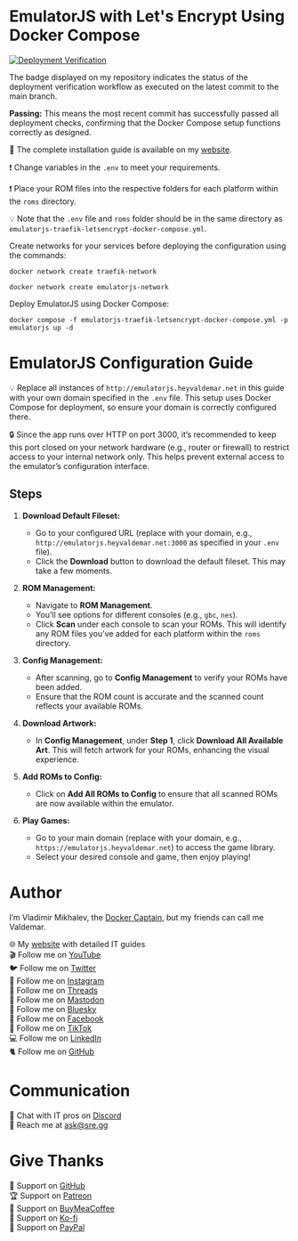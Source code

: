 # EmulatorJS with Let's Encrypt Using Docker Compose

[![Deployment Verification](https://github.com/heyvaldemar/emulatorjs-traefik-letsencrypt-docker-compose/actions/workflows/00-deployment-verification.yml/badge.svg)](https://github.com/heyvaldemar/emulatorjs-traefik-letsencrypt-docker-compose/actions)

The badge displayed on my repository indicates the status of the deployment verification workflow as executed on the latest commit to the main branch.

**Passing:** This means the most recent commit has successfully passed all deployment checks, confirming that the Docker Compose setup functions correctly as designed.

📙 The complete installation guide is available on my [website](https://www.heyvaldemar.com/install-emulatorjs-using-docker-compose/).

❗ Change variables in the `.env` to meet your requirements.

❗ Place your ROM files into the respective folders for each platform within the `roms` directory.

💡 Note that the `.env` file and `roms` folder should be in the same directory as `emulatorjs-traefik-letsencrypt-docker-compose.yml`.

Create networks for your services before deploying the configuration using the commands:

`docker network create traefik-network`

`docker network create emulatorjs-network`

Deploy EmulatorJS using Docker Compose:

`docker compose -f emulatorjs-traefik-letsencrypt-docker-compose.yml -p emulatorjs up -d`

# EmulatorJS Configuration Guide

💡 Replace all instances of `http://emulatorjs.heyvaldemar.net` in this guide with your own domain specified in the `.env` file. This setup uses Docker Compose for deployment, so ensure your domain is correctly configured there.

🔒 Since the app runs over HTTP on port 3000, it’s recommended to keep this port closed on your network hardware (e.g., router or firewall) to restrict access to your internal network only. This helps prevent external access to the emulator’s configuration interface.

## Steps

1. **Download Default Fileset:**
   - Go to your configured URL (replace with your domain, e.g., `http://emulatorjs.heyvaldemar.net:3000` as specified in your `.env` file).
   - Click the **Download** button to download the default fileset. This may take a few moments.

2. **ROM Management:**
   - Navigate to **ROM Management**.
   - You’ll see options for different consoles (e.g., `gbc`, `nes`).
   - Click **Scan** under each console to scan your ROMs. This will identify any ROM files you’ve added for each platform within the `roms` directory.

3. **Config Management:**
   - After scanning, go to **Config Management** to verify your ROMs have been added.
   - Ensure that the ROM count is accurate and the scanned count reflects your available ROMs.

4. **Download Artwork:**
   - In **Config Management**, under **Step 1**, click **Download All Available Art**. This will fetch artwork for your ROMs, enhancing the visual experience.

5. **Add ROMs to Config:**
   - Click on **Add All ROMs to Config** to ensure that all scanned ROMs are now available within the emulator.

6. **Play Games:**
   - Go to your main domain (replace with your domain, e.g., `https://emulatorjs.heyvaldemar.net`) to access the game library.
   - Select your desired console and game, then enjoy playing!

# Author

I’m Vladimir Mikhalev, the [Docker Captain](https://www.docker.com/captains/vladimir-mikhalev/), but my friends can call me Valdemar.

🌐 My [website](https://www.heyvaldemar.com/) with detailed IT guides\
🎬 Follow me on [YouTube](https://www.youtube.com/channel/UCf85kQ0u1sYTTTyKVpxrlyQ?sub_confirmation=1)\
🐦 Follow me on [Twitter](https://twitter.com/heyValdemar)\
🎨 Follow me on [Instagram](https://www.instagram.com/heyvaldemar/)\
🧵 Follow me on [Threads](https://www.threads.net/@heyvaldemar)\
🐘 Follow me on [Mastodon](https://mastodon.social/@heyvaldemar)\
🧊 Follow me on [Bluesky](https://bsky.app/profile/heyvaldemar.bsky.social)\
🎸 Follow me on [Facebook](https://www.facebook.com/heyValdemarFB/)\
🎥 Follow me on [TikTok](https://www.tiktok.com/@heyvaldemar)\
💻 Follow me on [LinkedIn](https://www.linkedin.com/in/heyvaldemar/)\
🐈 Follow me on [GitHub](https://github.com/heyvaldemar)

# Communication

👾 Chat with IT pros on [Discord](https://discord.gg/AJQGCCBcqf)\
📧 Reach me at ask@sre.gg

# Give Thanks

💎 Support on [GitHub](https://github.com/sponsors/heyValdemar)\
🏆 Support on [Patreon](https://www.patreon.com/heyValdemar)\
🥤 Support on [BuyMeaCoffee](https://www.buymeacoffee.com/heyValdemar)\
🍪 Support on [Ko-fi](https://ko-fi.com/heyValdemar)\
💖 Support on [PayPal](https://www.paypal.com/paypalme/heyValdemarCOM)
